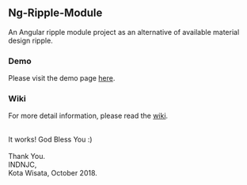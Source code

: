 ## Ng-Ripple-Module

An Angular ripple module project as an alternative of available material design ripple.

### Demo
Please visit the demo page [here](https://yohaneslumentut.github.io/ng-ripple-module/).

### Wiki
For more detail information, please read the [wiki](https://github.com/yohaneslumentut/ng-ripple-module/wiki). 

<br>
It works! God Bless You :)
<br>

<br>
Thank You. <br>
INDNJC,<br>
Kota Wisata, October 2018.

